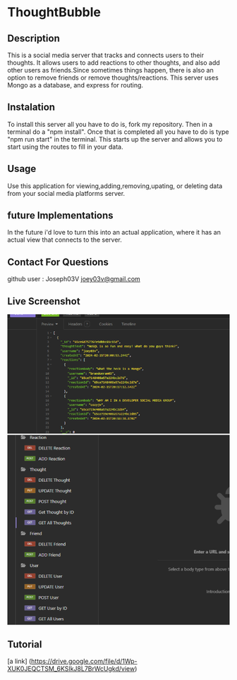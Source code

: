 # ThoughtBubble

## Description
This is a social media server that tracks and connects users to their thoughts. It allows users to add reactions to other thoughts, and also add other users as friends.Since sometimes things happen, there is also an option to remove friends or remove thoughts/reactions. This server uses Mongo as a database, and express for routing.

## Instalation
To install this server all you have to do is, fork my repository. Then in a terminal do a "npm install". Once that is completed all you have to do is type "npm run start" in the terminal. This starts up the server and allows you to start using the routes to fill in your data.

## Usage
Use this application for viewing,adding,removing,upating, or deleting data from your social media platforms server.

## future Implementations
In the future i'd love to turn this into an actual application, where it has an actual view that connects to the server.

## Contact For Questions
github user : Joseph03V
joey03v@gmail.com

## Live Screenshot
![Alt text](<./assets/Screenshot 2024-02-15 142258.png>)
![Alt text](<./assets/Screenshot 2024-02-15 142309.png>)


## Tutorial
[a link] (https://drive.google.com/file/d/1Wp-XUK0JEQCTSM_6KSIkJ8L7BrWcUgkd/view)
